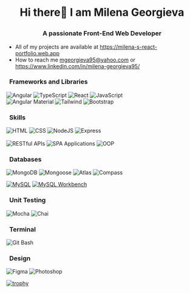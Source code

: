 # <p align="center"> Hi there👋 I am Milena Georgieva </p>
###  <p align="center"> A passionate Front-End Web Developer </p>

 - All of my projects are available at https://milena-s-react-portfolio.web.app <br>
 - How to reach me mgeorgieva95@yahoo.com 
 or https://www.linkedin.com/in/milena-georgieva95/

### &nbsp; Frameworks and Libraries

![Angular](https://img.shields.io/badge/Angular-323330?style=for-the-badge&logo=angular&logoColor=orange)
![TypeScript](https://img.shields.io/badge/typescript-323330?style=for-the-badge&logo=typescript&logoColor=blue)
![React](https://img.shields.io/badge/react-323330?style=for-the-badge&logo=react&logoColor=%2361DAFB)
![JavaScript](https://img.shields.io/badge/javascript-323330?style=for-the-badge&logo=javascript&logoColor=%23F7DF1E) <br>
![Angular Material](https://img.shields.io/badge/Angular%20Material-323330?style=for-the-badge&logo=angular&logoColor=orange)
![Tailwind](https://img.shields.io/badge/Tailwind-323330?style=for-the-badge&logo=tailwind-css&logoColor=38B2AC)
![Bootstrap](https://img.shields.io/badge/bootstrap-323330?style=for-the-badge&logo=bootstrap&logoColor=purple)


### &nbsp; Skills

![HTML](	https://img.shields.io/badge/HTML-323330?style=for-the-badge&logo=html5&logoColor=red)
![CSS](https://img.shields.io/badge/CSS-323330?&style=for-the-badge&logo=css&logoColor=blue)
![NodeJS](https://img.shields.io/badge/node.js-323330?style=for-the-badge&logo=node.js&logoColor=green)
![Express](https://img.shields.io/badge/express-323330?style=for-the-badge&logo=express&logoColor=white) <br>
<br>
![RESTful APIs](https://img.shields.io/badge/RESTful_APIs-323330?style=for-the-badge)
![SPA Applications](https://img.shields.io/badge/SPA_Applications-323330?style=for-the-badge)
![OOP](https://img.shields.io/badge/Object--Oriented_Programming-323330?style=for-the-badge)

### &nbsp; Databases
![MongoDB](https://img.shields.io/badge/MongoDB-323330?style=for-the-badge&logo=mongodb&logoColor=green)
![Mongoose](https://img.shields.io/badge/Mongoose-323330?style=for-the-badge&logo=mongoose&logoColor=red)
![Atlas](https://img.shields.io/badge/Atlas-323330?style=for-the-badge&logo=mongodb&logoColor=green)
![Compass](https://img.shields.io/badge/Compass-323330?style=for-the-badge&logo=mongodb&logoColor=green)

[![MySQL](https://img.shields.io/badge/MySQL-323330?style=for-the-badge&logo=mysql&logoColor=white)](https://img.shields.io/badge/MySQL-005C84?style=for-the-badge&logo=mysql&logoColor=white)
[![MySQL Workbench](https://img.shields.io/badge/MySQL_Workbench-323330?style=for-the-badge&logo=mysql&logoColor=white)](https://img.shields.io/badge/MySQL-005C84?style=for-the-badge&logo=mysql&logoColor=white)

### &nbsp; Unit Testing
![Mocha](https://img.shields.io/badge/mocha.js-323330?style=for-the-badge&logo=mocha&logoColor=Brown)
![Chai](https://img.shields.io/badge/chai.js-323330?style=for-the-badge&logo=chai&logoColor=red)

### &nbsp; Terminal

![Git Bash](https://img.shields.io/badge/Git_Bash-323330?style=for-the-badge&logo=git&logoColor=orange)

### &nbsp; Design
![Figma](https://img.shields.io/badge/Figma-323330?style=for-the-badge&logo=figma&logoColor=orange)
![Photoshop](https://img.shields.io/badge/Adobe%20Photoshop-323330?style=for-the-badge&logo=Adobe%20Photoshop&logoColor=blue)

[![trophy](https://github-profile-trophy.vercel.app/?username=milenageorgieva95&row=1&title=-Issues,-Reviews)](https://github.com/ryo-ma/github-profile-trophy) <br>



<!--
Behance[![](https://img.shields.io/badge/-Behance-blue?style=for-the-badge&logo=behance&logoColor=white)](https://www.behance.net/milenageorgieva4/)
Github[![](https://img.shields.io/badge/GitHub-#222222?style=for-the-badge&logo=github&logoColor=white)](milena...)
**MilenaGeorgieva95/MilenaGeorgieva95** is a ✨ _special_ ✨ repository because its `README.md` (this file) appears on your GitHub profile.
[![](https://img.shields.io/badge/GitHub_Pages-100000?style=for-the-badge&logo=github&logoColor=white)](https://www.github.com/MilenaGeorgieva95)
Here are some ideas to get you started:
![Angular](https://img.shields.io/badge/Angular-323330?style=for-the-badge&logo=angular&logoColor=orange)

- 🔭 I’m currently working on ...
- 🌱 I’m currently learning Software engineering @ SoftUni.
- 👯 I’m looking to collaborate on ...
- 🤔 I’m looking for help with ...
- 💬 Ask me about ...
- 📫 How to reach me: ...
- 😄 Pronouns: ...
- ⚡ Fun fact: ...


![Angular.js](https://img.shields.io/badge/angular.js-%23E23237.svg?style=for-the-badge&logo=angularjs&logoColor=white)
![WordPress](https://img.shields.io/badge/WordPress-%23117AC9.svg?style=for-the-badge&logo=WordPress&logoColor=white)

-->

